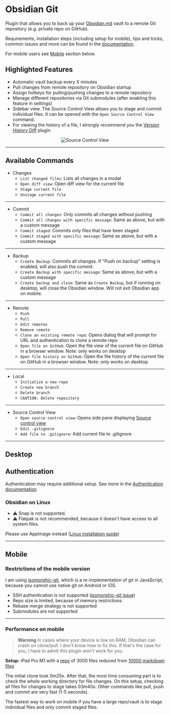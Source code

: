 # Obsidian Git

Plugin that allows you to back up your [Obsidian.md](https://obsidian.md) vault to a remote Git repository (e.g. private repo on GitHub).

Requirements, installation steps (including setup for mobile), tips and tricks, common issues and more can be found in the [documentation](https://publish.obsidian.md/git-doc).

For mobile users see [Mobile](#mobile) section below.



## Highlighted Features

- Automatic vault backup every X minutes
- Pull changes from remote repository on Obsidian startup
- Assign hotkeys for pulling/pushing changes to a remote repository
- Manage different repositories via Git submodules (after enabling this feature in settings)
- Sidebar view. The Source Control View allows you to stage and commit individual files. It can be opened with the `Open Source Control View` command.
- For viewing the history of a file, I strongly recommend you the [Version History Diff](obsidian://show-plugin?id=obsidian-version-history-diff) plugin

<p align="center"> 
	<img src="https://raw.githubusercontent.com/denolehov/obsidian-git/master/images/source-view.png" alt="Source Control View"
	styrle="text-align:center;">
</p>

---

## Available Commands

- Changes
	- `List changed files`: Lists all changes in a modal
	- `Open diff view`: Open diff view for the current file
	- `Stage current file`
	- `Unstage current file`

---

- Commit
	- `Commit all changes`: Only commits all changes without pushing
	- `Commit all changes with specific message`: Same as above, but with a custom message
	- `Commit staged`: Commits only files that have been staged
	- `Commit staged with specific message`: Same as above, but with a custom message

---

- Backup
	- `Create Backup`: Commits all changes. If "Push on backup" setting is enabled, will also push the commit.
	- `Create Backup with specific message`: Same as above, but with a custom message
	- `Create backup and close`: Same as `Create Backup`, but if running on desktop, will close the Obsidian window. Will not exit Obsidian app on mobile.

---

- Remote
	- `Push`
	- `Pull`
	- `Edit remotes`
	- `Remove remote`
	- `Clone an existing remote repo`: Opens dialog that will prompt for URL and authentication to clone a remote repo
	- `Open file on GitHub`: Open the file view of the current file on GitHub in a browser window. Note: only works on desktop
	- `Open file history on GitHub`: Open the file history of the current file on GitHub in a browser window. Note: only works on desktop

---

- Local
	- `Initialize a new repo`
	- `Create new branch`
	- `Delete branch`
	- `CAUTION: Delete repository`

---

- Source Control View
	- `Open source control view`: Opens side pane displaying [Source control view](#sidebar-view)
	- `Edit .gitignore`
	- `Add file to .gitignore`: Add current file to .gitignore

---

## Desktop

## Authentication

Authentication may require additional setup. See more in the [Authentication documentation](https://publish.obsidian.md/git-doc/Authentication)

### Obsidian on Linux

- ⚠ Snap is not supported.
- ⚠ Flatpak is not recommended, because it doesn't have access to all system files.

Please use AppImage instead ([Linux installation guide](https://publish.obsidian.md/git-doc/Installation#Linux))

---

## Mobile

### Restrictions of the mobile version

I am using [isomorphic-git](https://isomorphic-git.org/), which is a re-implementation of git in JavaScript, because you cannot use native git on Android or iOS.

- SSH authentication is not supported ([isomorphic-git issue](https://github.com/isomorphic-git/isomorphic-git/issues/231))
- Repo size is limited, because of memory restrictions
- Rebase merge strategy is not supported
- Submodules are not supported

---

### Performance on mobile

> **Warning** In cases where your device is low on RAM, Obsidian can crash on clone/pull. I don't know how to fix this. If that's the case for you, I have to admit this plugin won't work for you.

**Setup:** iPad Pro M1 with a [repo](https://github.com/Vinzent03/obsidian-git-stress-test) of 3000 files reduced from [10000 markdown files](https://github.com/Zettelkasten-Method/10000-markdown-files)

The initial clone took 0m25s. After that, the most time consuming part is to check the whole working directory for file changes. On this setup, checking all files for changes to stage takes 03m40s. Other commands like pull, push and commit are very fast (1-5 seconds).

The fastest way to work on mobile if you have a large repo/vault is to stage individual files and only commit staged files.